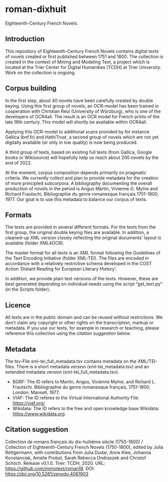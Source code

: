 # roman-dixhuit

Eighteenth-Century French Novels.

## Introduction

This repository of Eighteenth-Century French Novels contains digital texts of novels created or first published between 1751 and 1800. The collection is created in the context of Mining and Modeling Text, a project which is located at the Trier Center for Digital Humanities (TCDH) at Trier University. Work on the collection is ongoing.

## Corpus building

In the first step, about 40 novels have been carefully created by double keying. Using this first group of novels, an OCR-model has been trained in cooperation with Christian Reul (University of Würzburg), who is one of the developers of OCR4all. The result is an OCR model for French prints of the late 18th century. This model will shortly be available within OCR4all. 

Applying this OCR-model to additional scans provided by for instance Gallica (bnf.fr) and HathiTrust, a second group of novels which are not yet digitally available (or only in low quality) is now being produced. 

A third group of texts, based on existing full texts (from Gallica, Google books or Wikisource) will hopefully help us reach about 200 novels by the end of 2022.

At the moment, corpus composition depends primarily on pragmatic criteria. We currently collect and plan to provide metadata for the creation of more principled subcorpora. A bibliography documenting the overall production of novels in the period is Angus Martin, Vivienne G. Mylne and Richard Frautschi, Bibliographie du genre romanesque français 1751-1800, 1977. Our goal is to use this metadata to balance our corpus of texts.

## Formats

The texts are provided in several different formats. For the texts from the first group, the original double keying files are available. In addition, a cleaned-up XML version closely reflecting the original documents’ layout is available (folder XML4OCR). 

The master format for all texts is an XML format following the Guidelines of the Text Encoding Initiative (folder XML-TEI). The files are encoded in accordance with a relatively restrictive schema developed in the COST Action ‘Distant Reading for European Literary History’. 

In addition, we provide plain text versions of the texts. However, these are best generated depending on individual needs using the script “get_text.py” (in the Scripts folder). 

## Licence

All texts are in the public domain and can be reused without restrictions. We don’t claim any copyright or other rights on the transcription, markup or metadata. If you use our texts, for example in research or teaching, please reference this collection using the citation suggestion below. 

## Metadata 
The tsv-File xml-tei_full_metadata.tsv contains metadata on the XML/TEI-files. There is a short metadata version (xml-tei_metadata.tsv) and an extended metadata version (xml-tei_full_metadata.tsv).

* BGRF: The ID refers to Martin, Angus, Vivienne Mylne, and Richard L. Frautschi. Bibliographie du genre romanesque français, 1751-1800. London: Mansell, 1977. 
* VIAF: The ID referes to the Virtual International Authority File: https://viaf.org/
* Wikidata: The ID refers to the free and open knowledge base Wikidata: https://www.wikidata.org

## Citation suggestion

Collection de romans français du dix-huitième siècle (1750-1800) / Collection of Eighteenth-Century French Novels (1750-1800), edited by Julia Röttgermann, with contributions from Julia Dudar, Anne Klee, Johanna Konstanciak, Amelie Probst, Sarah Rebecca Ondraszek and Christof Schöch. Release v0.1.0. Trier: TCDH, 2020. URL: https://github.com/mimotext/roman18. DOI: https://doi.org/10.5281/zenodo.4061903
